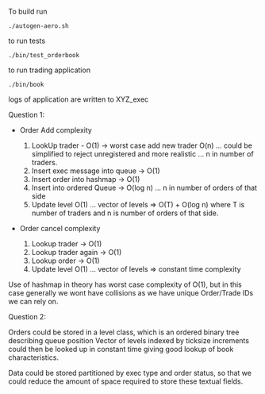 To build run

    ./autogen-aero.sh

to run tests

    ./bin/test_orderbook

to run trading application

    ./bin/book

logs of application are written to XYZ_exec



Question 1: 
* Order Add complexity 
    1) LookUp trader - O(1) -> worst case add new trader O(n) ... could be simplified to reject unregistered and more realistic ... n in number of traders.
    2) Insert exec message into queue -> O(1)
    3) Insert order into hashmap -> O(1) 
    4) Insert into ordered Queue -> O(log n) ... n in number of orders of that side
    5) Update level O(1) ... vector of levels
    => O(T) + O(log n) where T is number of traders and n is number of orders of that side.

* Order cancel complexity
    1) Lookup trader -> O(1)
    2) Lookup trader again -> O(1)
    3) Lookup order -> O(1)
    4) Update level O(1) ... vector of levels
    => constant time complexity

Use of hashmap in theory has worst case complexity of O(1), but in this case generally we wont have collisions as we have unique Order/Trade IDs we can
rely on.

Question 2:

Orders could be stored in a level class, which is an ordered binary tree describing queue position
Vector of levels indexed by ticksize increments could then be looked up in constant time giving
good lookup of book characteristics.

Data could be stored partitioned by exec type and order status, so that we could reduce the amount
of space required to store these textual fields.

